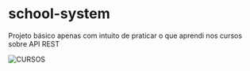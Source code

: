 # school-system
Projeto básico apenas com intuito de praticar o que aprendi nos cursos sobre API REST

![CURSOS](https://user-images.githubusercontent.com/66086967/100244456-b3a9cb00-2f15-11eb-9874-f61e1fe118f1.png)
